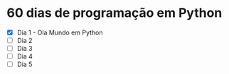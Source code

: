 # 60 dias de programação em Python

- [x] Dia 1 - Ola Mundo em Python
- [ ] Dia 2
- [ ] Dia 3
- [ ] Dia 4
- [ ] Dia 5
